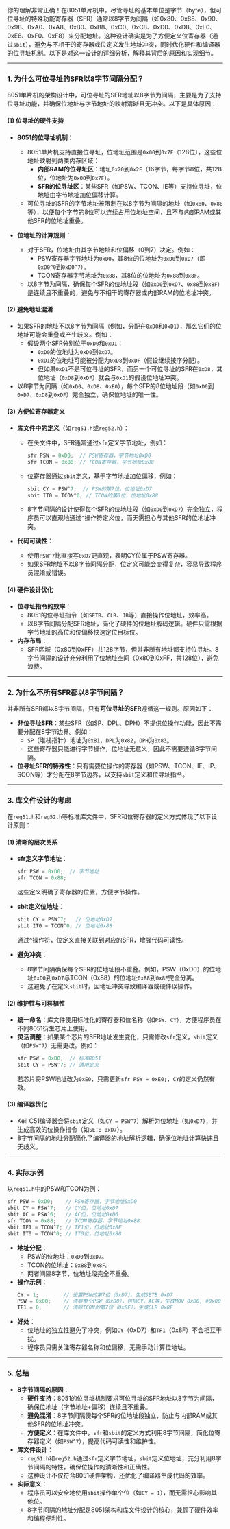 你的理解非常正确！在8051单片机中，尽管寻址的基本单位是字节（byte），但可位寻址的特殊功能寄存器（SFR）通常以8字节为间隔（如0x80、0x88、0x90、0x98、0xA0、0xA8、0xB0、0xB8、0xC0、0xC8、0xD0、0xD8、0xE0、0xE8、0xF0、0xF8）来分配地址。这种设计确实是为了方便定义位寄存器（通过`sbit`），避免与不相干的寄存器或位定义发生地址冲突，同时优化硬件和编译器的位寻址机制。以下是对这一设计的详细分析，解释其背后的原因和实现细节。

---

### 1. **为什么可位寻址的SFR以8字节间隔分配？**

8051单片机的架构设计中，可位寻址的SFR地址以8字节为间隔，主要是为了支持位寻址功能，并确保位地址与字节地址的映射清晰且无冲突。以下是具体原因：

#### (1) **位寻址的硬件支持**
- **8051的位寻址机制**：
  - 8051单片机支持直接位寻址，位地址范围是`0x00`到`0x7F`（128位），这些位地址映射到两类内存区域：
    - **内部RAM的位寻址区**：地址`0x20`到`0x2F`（16字节，每字节8位，共128位，位地址为`0x00`到`0x7F`）。
    - **SFR的位寻址区**：某些SFR（如PSW、TCON、IE等）支持位寻址，位地址由字节地址加位偏移计算。
  - 可位寻址的SFR的字节地址被限制在以8字节为间隔的地址（如`0x80`、`0x88`等），以便每个字节的8位可以连续占用位地址空间，且不与内部RAM或其他SFR的位地址重叠。

- **位地址的计算规则**：
  - 对于SFR，位地址由其字节地址和位偏移（0到7）决定。例如：
    - PSW寄存器字节地址为`0xD0`，其8位的位地址为`0xD0`到`0xD7`（即`0xD0^0`到`0xD0^7`）。
    - TCON寄存器字节地址为`0x88`，其8位的位地址为`0x88`到`0x8F`。
  - 以8字节为间隔，确保每个SFR的位地址段（如`0xD0`到`0xD7`、`0x88`到`0x8F`）是连续且不重叠的，避免与不相干的寄存器或内部RAM的位地址冲突。

#### (2) **避免地址混淆**
- 如果SFR的地址不以8字节为间隔（例如，分配在`0xD0`和`0xD1`），那么它们的位地址可能会重叠或产生歧义。例如：
  - 假设两个SFR分别位于`0xD0`和`0xD1`：
    - `0xD0`的位地址为`0xD0`到`0xD7`。
    - `0xD1`的位地址可能被分配为`0xD8`到`0xDF`（假设继续按序分配）。
    - 但如果`0xD1`不是可位寻址的SFR，而另一个可位寻址的SFR在`0xD8`，其位地址（`0xD8`到`0xDF`）就会与`0xD1`的假设位地址冲突。
- 以8字节为间隔（如`0xD0`、`0xD8`、`0xE0`），每个SFR的8位地址段（如`0xD0`到`0xD7`、`0xD8`到`0xDF`）完全独立，确保位地址的唯一性。

#### (3) **方便位寄存器定义**
- **库文件中的定义**（如`reg51.h`或`reg52.h`）：
  - 在头文件中，SFR通常通过`sfr`定义字节地址，例如：
    ```c
    sfr PSW = 0xD0;  // PSW寄存器，字节地址0xD0
    sfr TCON = 0x88; // TCON寄存器，字节地址0x88
    ```
  - 位寄存器通过`sbit`定义，基于字节地址加位偏移，例如：
    ```c
    sbit CY = PSW^7;  // PSW的第7位，位地址0xD7
    sbit IT0 = TCON^0; // TCON的第0位，位地址0x88
    ```
  - 8字节间隔的设计使得每个SFR的位地址段（如`0xD0`到`0xD7`）完全独立，程序员可以直观地通过`^`操作符定义位，而无需担心与其他SFR的位地址冲突。

- **代码可读性**：
  - 使用`PSW^7`比直接写`0xD7`更直观，表明CY位属于PSW寄存器。
  - 如果SFR地址不以8字节间隔分配，位定义可能会变得复杂，容易导致程序员混淆或错误。

#### (4) **硬件设计优化**
- **位寻址指令的效率**：
  - 8051的位寻址指令（如`SETB`、`CLR`、`JB`等）直接操作位地址，效率高。
  - 以8字节间隔分配SFR地址，简化了硬件的位地址解码逻辑。硬件只需根据字节地址的高位和位偏移快速定位目标位。
- **内存布局**：
  - SFR区域（0x80到0xFF）共128字节，但并非所有地址都支持位寻址。8字节间隔的设计充分利用了位地址空间（0x80到0xFF，共128位），避免浪费。

---

### 2. **为什么不所有SFR都以8字节间隔？**

并非所有SFR都以8字节间隔，只有**可位寻址的SFR**遵循这一规则。原因如下：
- **非位寻址SFR**：某些SFR（如SP、DPL、DPH）不提供位操作功能，因此不需要分配在8字节边界。例如：
  - `SP`（堆栈指针）地址为`0x81`，`DPL`为`0x82`，`DPH`为`0x83`。
  - 这些寄存器只能进行字节操作，位地址无意义，因此不需要遵循8字节间隔。
- **位寻址SFR的特殊性**：只有需要位操作的寄存器（如PSW、TCON、IE、IP、SCON等）才分配在8字节边界，以支持`sbit`定义和位寻址指令。

---

### 3. **库文件设计的考虑**

在`reg51.h`和`reg52.h`等标准库文件中，SFR和位寄存器的定义方式体现了以下设计原则：

#### (1) **清晰的层次关系**
- **sfr定义字节地址**：
  ```c
  sfr PSW = 0xD0;  // 字节地址
  sfr TCON = 0x88;
  ```
  这些定义明确了寄存器的位置，方便字节操作。

- **sbit定义位地址**：
  ```c
  sbit CY = PSW^7;   // 位地址0xD7
  sbit IT0 = TCON^0; // 位地址0x88
  ```
  通过`^`操作符，位定义直接关联到对应的SFR，增强代码可读性。

- **避免冲突**：
  - 8字节间隔确保每个SFR的位地址段不重叠。例如，PSW（0xD0）的位地址`0xD0`到`0xD7`与TCON（0x88）的位地址`0x88`到`0x8F`完全分离。
  - 这避免了在定义`sbit`时，因地址冲突导致编译器或硬件误操作。

#### (2) **维护性与可移植性**
- **统一命名**：库文件使用标准化的寄存器和位名称（如`PSW`、`CY`），方便程序员在不同8051衍生芯片上使用。
- **灵活调整**：如果某个芯片的SFR地址发生变化，只需修改`sfr`定义，`sbit`定义（如`PSW^7`）无需更改。例如：
  ```c
  sfr PSW = 0xD0;  // 标准8051
  sbit CY = PSW^7; // 通用定义
  ```
  若芯片将PSW地址改为`0xE0`，只需更新`sfr PSW = 0xE0;`，`CY`的定义仍然有效。

#### (3) **编译器优化**
- Keil C51编译器会将`sbit`定义（如`CY = PSW^7`）解析为位地址（如`0xD7`），并生成高效的位操作指令（如`SETB 0xD7`）。
- 8字节间隔的地址分配简化了编译器的地址解析逻辑，确保位地址计算快速且无歧义。

---

### 4. **实际示例**

以`reg51.h`中的PSW和TCON为例：
```c
sfr PSW = 0xD0;    // PSW寄存器，字节地址0xD0
sbit CY = PSW^7;   // CY位，位地址0xD7
sbit AC = PSW^6;   // AC位，位地址0xD6
sfr TCON = 0x88;   // TCON寄存器，字节地址0x88
sbit TF1 = TCON^7; // TF1位，位地址0x8F
sbit IT0 = TCON^0; // IT0位，位地址0x88
```

- **地址分配**：
  - PSW的位地址：`0xD0`到`0xD7`。
  - TCON的位地址：`0x88`到`0x8F`。
  - 两者间隔8字节，位地址段完全不重叠。
- **操作示例**：
  ```c
  CY = 1;        // 设置PSW的第7位（0xD7），生成SETB 0xD7
  PSW = 0x00;    // 清零整个PSW（0xD0），包括CY、AC等，生成MOV 0xD0, #0x00
  TF1 = 0;       // 清除TCON的第7位（0x8F），生成CLR 0x8F
  ```
- **好处**：
  - 位地址的独立性避免了冲突，例如`CY`（0xD7）和`TF1`（0x8F）不会相互干扰。
  - 程序员只需关注寄存器名称和位偏移，无需手动计算位地址。

---

### 5. **总结**

- **8字节间隔的原因**：
  - **硬件支持**：8051的位寻址机制要求可位寻址的SFR地址以8字节为间隔，确保位地址（字节地址+偏移）连续且不重叠。
  - **避免混淆**：8字节间隔使每个SFR的位地址段独立，防止与内部RAM或其他SFR的位地址冲突。
  - **方便定义**：在库文件中，`sfr`和`sbit`的定义方式利用8字节间隔，简化位寄存器定义（如`PSW^7`），提高代码可读性和维护性。
- **库文件设计**：
  - `reg51.h`和`reg52.h`通过`sfr`定义字节地址，`sbit`定义位地址，充分利用8字节间隔的特性，确保位操作的清晰性和正确性。
  - 这种设计不仅符合8051硬件架构，还优化了编译器生成代码的效率。
- **实际意义**：
  - 程序员可以安全地使用`sbit`操作单个位（如`CY = 1`），而无需担心影响其他位。
  - 8字节间隔的地址分配是8051架构和库文件设计的核心，兼顾了硬件效率和编程便利性。
